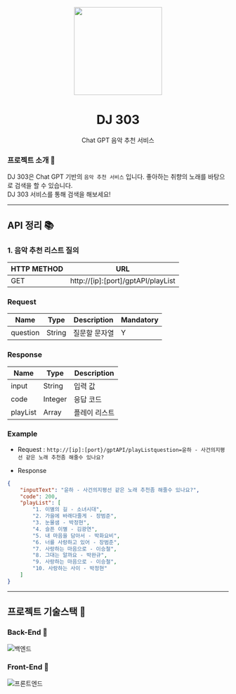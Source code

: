 <p align="middle" >
<img width="200px;" src="https://yt3.googleusercontent.com/h6TfBfR-dul9Po5CKnXYKEA-gS08s5YyoK7fadEnlQhU2UwJ94W4RM3ey1XPdObEuWyql-Mv=s900-c-k-c0x00ffffff-no-rj"/>
</p>
<h1 align="middle">DJ 303</h1>
<p align="middle">Chat GPT 음악 추천 서비스</p>

### 프로젝트 소개 🎵

DJ 303은 Chat GPT 기반의 `음악 추천 서비스` 입니다. 좋아하는 취향의 노래를 바탕으로 검색을 할 수 있습니다.  
DJ 303 서비스를 통해 검색을 해보세요!

---

## API 정리 📚

### **1. 음악 추천 리스트 질의**
HTTP METHOD|URL|
|------|---|
|GET|http://[ip]:[port]/gptAPI/playList|

### **Request**

| Name | Type | Description | Mandatory |
|------|------|------|-----|
|question  | String |질문할 문자열| Y|


### **Response**
| Name | Type | Description |
|------|------|------|
| input  | String | 입력 값|
| code  | Integer | 응답 코드|
| playList  | Array | 플레이 리스트|

### **Example**
- Request :
`http://[ip]:[port}/gptAPI/playListquestion=윤하 - 사건의지평선 같은 노래 추천좀 해줄수 있나요?`

- Response 
```json
{
    "inputText": "윤하 - 사건의지평선 같은 노래 추천좀 해줄수 있나요?",
    "code": 200,
    "playList": [
        "1. 이별의 길 - 소녀시대",
        "2. 가을에 바래다줄게 - 장범준",
        "3. 눈물샘 - 박정현",
        "4. 슬픈 이별 - 김광연",
        "5. 내 마음을 담아서 - 박화요비",
        "6. 너를 사랑하고 있어 - 장범준",
        "7. 사랑하는 마음으로 - 이승철",
        "8. 그대는 알까요 - 박완규",
        "9. 사랑하는 마음으로 - 이승철",
        "10. 사랑하는 사이 - 박정현"
    ]
}
```

---

## 프로젝트 기술스택 🏰

### Back-End 🏫

![백엔드](https://user-images.githubusercontent.com/57438644/194008987-08fe38f0-7ab6-423a-83d0-dc575c9aaa4f.JPG)

### Front-End 🏡

![프론트엔드](https://user-images.githubusercontent.com/57438644/194008987-08fe38f0-7ab6-423a-83d0-dc575c9aaa4f.JPG)
